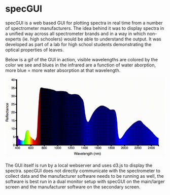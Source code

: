 # specGUI

specGUI is a web based GUI for plotting spectra in real time from a number of spectrometer
manufacturers. The idea behind it was to display spectra in a unified way across all spectrometer
brands and in a way in which non-experts (ie. high schoolers) would be able to understand the output.
It was developed as part of a lab for high school students demonstrating the optical properties of leaves.

Below is a gif of the GUI in action, visible wavelengths are colored by the color we see and blues in the
infrared are a function of water aborption, more blue = more water absorption at that wavelength.

![](gui_example.gif)

The GUI itself is run by a local webserver and uses d3.js to display the spectra. specGUI does not
directly communicate with the spectrometer to collect data and the manufacturer software needs to be
running as well, the software is best run in a dual monitor setup with specGUI on the main/larger
screen and the manufacturer software on the secondary screen.
